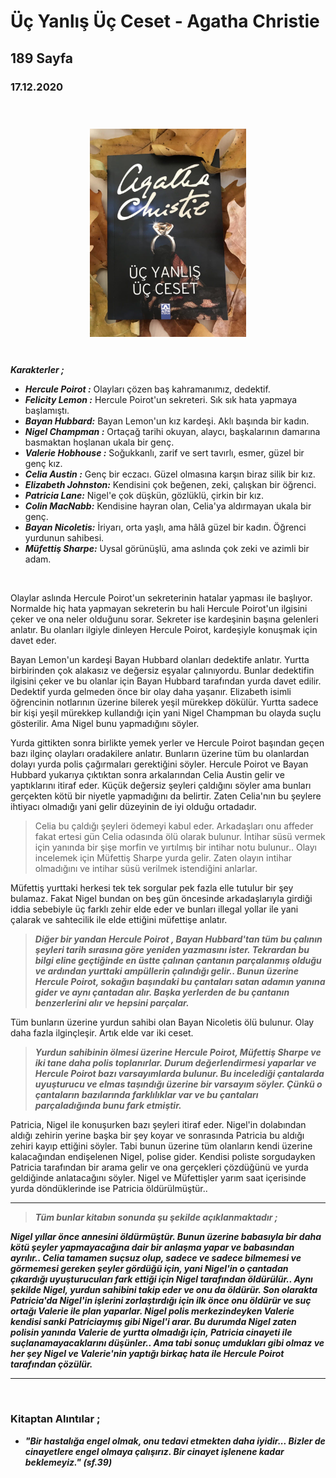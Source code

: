 

  
# Üç Yanlış Üç Ceset - Agatha Christie
## 189 Sayfa
### 17.12.2020
  
  <br>

  <p align="center" style="padding: 10px">
    <img alt="Üç-Yanlış-Üç-Ceset" src="../images/27_uc_yanlis_uc_ceset.jpg" width="250">
    <br>
    



<br>

***Karakterler ;*** 
- ***Hercule Poirot :*** Olayları çözen baş kahramanımız, dedektif.
- ***Felicity Lemon :*** Hercule Poirot'un sekreteri. Sık sık hata yapmaya başlamıştı.
- ***Bayan Hubbard:*** Bayan Lemon'un kız kardeşi. Aklı başında bir kadın.
- ***Nigel Champman :*** Ortaçağ tarihi okuyan, alaycı, başkalarının damarına basmaktan hoşlanan ukala bir genç.
- ***Valerie Hobhouse :*** Soğukkanlı, zarif ve sert tavırlı, esmer, güzel bir genç kız.
- ***Celia Austin :*** Genç bir eczacı. Güzel olmasına karşın biraz silik bir kız.
- ***Elizabeth Johnston:*** Kendisini çok beğenen, zeki, çalışkan bir öğrenci.
- ***Patricia Lane:*** Nigel'e çok düşkün, gözlüklü, çirkin bir kız.
- ***Colin MacNabb:*** Kendisine hayran olan, Celia'ya aldırmayan ukala bir genç.
- ***Bayan Nicoletis:*** İriyarı, orta yaşlı, ama hâlâ güzel bir kadın. Öğrenci yurdunun sahibesi.
- ***Müfettiş Sharpe:*** Uysal görünüşlü, ama aslında çok zeki ve azimli bir adam.

<br>

Olaylar aslında Hercule Poirot'un sekreterinin hatalar yapması ile başlıyor. Normalde hiç hata yapmayan sekreterin bu hali Hercule Poirot'un ilgisini çeker ve ona neler olduğunu sorar. Sekreter ise kardeşinin başına gelenleri anlatır. Bu olanları ilgiyle dinleyen Hercule Poirot, kardeşiyle konuşmak için davet eder.

Bayan Lemon'un kardeşi Bayan Hubbard olanları dedektife anlatır. Yurtta birbirinden çok alakasız ve değersiz eşyalar çalınıyordu. Bunlar dedektifin ilgisini çeker ve bu olanlar için Bayan Hubbard tarafından yurda davet edilir. Dedektif yurda gelmeden önce bir olay daha yaşanır. Elizabeth isimli öğrencinin notlarının üzerine bilerek yeşil mürekkep dökülür. Yurtta sadece bir kişi yeşil mürekkep kullandığı için yani Nigel Champman bu olayda suçlu gösterilir. Ama Nigel bunu yapmadığını söyler.

Yurda gittikten sonra birlikte yemek yerler ve Hercule Poirot başından geçen bazı ilginç olayları oradakilere anlatır. Bunların üzerine tüm bu olanlardan dolayı yurda polis çağırmaları gerektiğini söyler. Hercule Poirot ve Bayan Hubbard yukarıya çıktıktan sonra arkalarından Celia Austin gelir ve yaptıklarını itiraf eder. Küçük değersiz şeyleri çaldığını söyler ama bunları gerçekten kötü bir niyetle yapmadığını da belirtir. Zaten Celia'nın bu şeylere ihtiyacı olmadığı yani gelir düzeyinin de iyi olduğu ortadadır.

> Celia bu çaldığı şeyleri ödemeyi kabul eder. Arkadaşları onu affeder fakat ertesi gün Celia odasında ölü olarak bulunur. İntihar süsü vermek için yanında bir şişe morfin ve yırtılmış bir intihar notu bulunur.. Olayı incelemek için Müfettiş Sharpe yurda gelir. Zaten olayın intihar olmadığını ve intihar süsü verilmek istendiğini anlarlar.

Müfettiş yurttaki herkesi tek tek sorgular pek fazla elle tutulur bir şey bulamaz. Fakat Nigel bundan on beş gün öncesinde arkadaşlarıyla girdiği iddia sebebiyle üç farklı zehir elde eder ve bunları illegal yollar ile yani çalarak ve sahtecilik ile elde ettiğini müfettişe anlatır.

> ***Diğer bir yandan Hercule Poirot , Bayan Hubbard'tan tüm bu çalının şeyleri tarih sırasına göre yeniden yazmasını ister. Tekrardan bu bilgi eline geçtiğinde en üstte çalınan çantanın parçalanmış olduğu ve ardından yurttaki ampüllerin çalındığı gelir.. Bunun üzerine Hercule Poirot, sokağın başındaki bu çantaları satan adamın yanına gider ve aynı çantadan alır. Başka yerlerden de bu çantanın benzerlerini alır ve hepsini parçalar.***

Tüm bunların üzerine yurdun sahibi olan Bayan Nicoletis ölü bulunur. Olay daha fazla ilginçleşir. Artık elde var iki ceset.

> ***Yurdun sahibinin ölmesi üzerine Hercule Poirot, Müfettiş Sharpe ve iki tane daha polis toplanırlar. Durum değerlendirmesi yaparlar ve Hercule Poirot bazı varsayımlarda bulunur. Bu incelediği çantalarda uyuşturucu ve elmas taşındığı üzerine bir varsayım söyler. Çünkü o çantaların bazılarında farklılıklar var ve bu çantaları parçaladığında bunu fark etmiştir.***

Patricia, Nigel ile konuşurken bazı şeyleri itiraf eder. Nigel'in dolabından aldığı zehirin yerine başka bir şey koyar ve sonrasında Patricia bu aldığı zehiri kayıp ettiğini söyler. Tabi bunun üzerine tüm olanların kendi üzerine kalacağından endişelenen Nigel, polise gider. Kendisi poliste sorgudayken Patricia tarafından bir arama gelir ve ona gerçekleri çözdüğünü ve yurda geldiğinde anlatacağını söyler. Nigel ve Müfettişler yarım saat içerisinde yurda döndüklerinde ise Patricia öldürülmüştür..

___

> ***Tüm bunlar kitabın sonunda şu şekilde açıklanmaktadır ;***

***Nigel yıllar önce annesini öldürmüştür. Bunun üzerine babasıyla bir daha kötü şeyler yapmayacağına dair bir anlaşma yapar ve babasından ayrılır.. Celia tamamen suçsuz olup, sadece ve sadece bilmemesi ve görmemesi gereken şeyler gördüğü için, yani Nigel'in o çantadan çıkardığı uyuşturucuları fark ettiği için Nigel tarafından öldürülür.. Aynı şekilde Nigel, yurdun sahibini takip eder ve onu da öldürür. Son olarakta Patricia'da Nigel'in işlerini zorlaştırdığı için ilk önce onu öldürür ve suç ortağı Valerie ile plan yaparlar. Nigel polis merkezindeyken Valerie kendisi sanki Patriciaymış gibi Nigel'i arar. Bu durumda Nigel zaten polisin yanında Valerie de yurtta olmadığı için, Patricia cinayeti ile suçlanamayacaklarını düşünler.. Ama tabi sonuç umdukları gibi olmaz ve her şey Nigel ve Valerie'nin yaptığı birkaç hata ile Hercule Poirot tarafından çözülür.***

___

<br>

### Kitaptan Alıntılar ;
- ***"Bir hastalığa engel olmak, onu tedavi etmekten daha iyidir... Bizler de cinayetlere engel olmaya çalışırız. Bir cinayet işlenene kadar beklemeyiz." (sf.39)***

